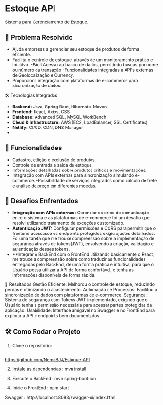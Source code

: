 # Estoque API
Sistema para Gerenciamento de Estoque.

## 🚀 Problema Resolvido
- Ajuda empresas a gerenciar seu estoque de produtos de forma eficiente.
- Facilita o controle de estoque, através de um monitoramento prático e intuitivo.
-Fácil Acesso ao banco de dados, permitindo buscas por nome ou número da transação
-Funcionalidades integradas a API's externas de Geolocalização e Currency.
- Proporciona integração com plataformas de e-commerce para sincronização de dados.

🛠 Tecnologias Integradas 
- **Backend:** Java, Spring Boot, Hibernate, Maven  
- **Frontend:** React, Axios, CSS  
- **Database:** Advanced SQL, MySQL WorkBench  
- **Cloud & Infrastructure:** AWS (EC2, LoadBalancer, SSL Certificates)  
- **Netlify:** CI/CD, CDN, DNS Manager
- 
## 📂 Funcionalidades
- Cadastro, edição e exclusão de produtos.
- Controle de entrada e saída de estoque.
- Informações detalhadas sobre produtos críticos e movimentações.
- Integração com APIs externas para sincronização simulando e-commerce.
-Possibilidade de serviços integrados como cálculo de frete e análise de preço em diferentes moedas. 


## 🧗 Desafios Enfrentados
- **Integração com APIs externas:** Gerenciar os erros de comunicação entre o sistema e as plataformas de e-commerce foi um desafio que resolvi utilizando tratamento de exceções customizado.
- **Autenticação JWT:** Configurar permissões e CORS para permitir que o frontend acessasse os endpoints protegidos exigiu ajustes detalhados. Foi uma tarefa que me trouxe compreensao
sobre a  implementação de segurança através de tokens(JWT), envolvendo a criação, validação e autenticação desses tokens.
- **Integrar o BackEnd com o FrontEnd utilizando basicamente o React, me trouxe a compreensão sobre como traduzir as funcionalidades entregadas pelo BackEnd, de uma forma prática
e intuitiva, para que o Usuário possa utilizar a API de forma confortável, e tenha as informações disponíveis de forma rápida. 

🌟 Resultados
Gestão Eficiente: Melhorou o controle de estoque, reduzindo perdas e otimizando o abastecimento.
Automação de Processos: Facilitou a sincronização de dados com plataformas de e-commerce.
Segurança : Sistema de segurança com Tokens JWT implementado, exigindo que o Usuário tenha a permissão necessária para acessar  partes protegidas da aplicação. 
Usabilidade: Interface amigável no Swagger e no FrontEnd para explorar a API e endpoints bem documentados.


## 🛠️ Como Rodar o Projeto
1. Clone o repositório:
   ```bash
https://github.com/NemoBJJ/Estoque-API

2. Instale as dependencias : mvn install

3. Execute o BackEnd : mvn spring-boot:run

4. Inicie o FrontEnd  : npm start

Swagger : http://localhost:8083/swagger-ui/index.html

